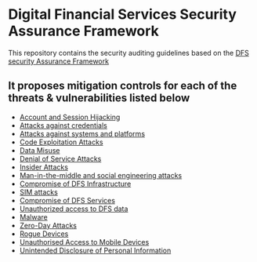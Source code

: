 
# Digital Financial Services Security Assurance Framework

This repository contains the  security auditing guidelines based on the [DFS security Assurance Framework]

## It proposes mitigation controls for each of the threats & vulnerabilities listed below

* [Account and Session Hijacking]
* [Attacks against credentials]
* [Attacks against systems and platforms]
* [Code Exploitation Attacks]
* [Data Misuse]
* [Denial of Service Attacks]
* [Insider Attacks]
* [Man-in-the-middle and social engineering attacks]
* [Compromise of DFS Infrastructure]
* [SIM attacks]
* [Compromise of DFS Services]
* [Unauthorized access to DFS data]
* [Malware]
* [Zero-Day Attacks]
* [Rogue Devices]
* [Unauthorised Access to Mobile Devices]
* [Unintended Disclosure of Personal Information]

[DFS Security Assurance Framework]: https://www.itu.int/en/ITU-T/extcoop/figisymposium/Documents/ITU_SIT_WG_Technical%20report%20on%20Digital%20Financial%20Services%20Security%20Assurance%20Framework_f.pdf

[Zero-Day Attacks]: https://github.com/figisit/figisit-DFS-Security-Assurance-Framework/blob/master/Zero-Day-Attacks.md

[Account and Session Hijacking]: https://github.com/figisit/figisit-DFS-Security-Assurance-Framework/blob/master/Account-and-Session-Hijacking.md

[Attacks against systems and platforms]: https://github.com/figisit/figisit-DFS-Security-Assurance-Framework/blob/master/Attacks-against-systems-and-platforms.md

[Attacks against credentials]: https://github.com/figisit/figisit-DFS-Security-Assurance-Framework/blob/master/Attacks-against-credentials.md
[Code Exploitation Attacks]: https://github.com/figisit/figisit-DFS-Security-Assurance-Framework/blob/master/Code-Exploitation-Attacks.md

[Compromise of DFS Infrastructure]: https://github.com/figisit/figisit-DFS-Security-Assurance-Framework/blob/master/Compromise-of-DFS-Infrastructure.md

[Compromise of DFS Services]: https://github.com/figisit/figisit-DFS-Security-Assurance-Framework/blob/master/Compromise-of-DFS-Services.md

[Data Misuse]: https://github.com/figisit/figisit-DFS-Security-Assurance-Framework/blob/master/Data-Misuse.md

[Denial of Service Attacks]: https://github.com/figisit/figisit-DFS-Security-Assurance-Framework/blob/master/Denial-of-Service-Attacks.md

[Insider Attacks]: https://github.com/figisit/figisit-DFS-Security-Assurance-Framework/blob/master/Insider-Attacks.md


[Malware]: https://github.com/figisit/figisit-DFS-Security-Assurance-Framework/blob/master/Malware.md

[Man-in-the-middle and social engineering attacks]: https://github.com/figisit/figisit-DFS-Security-Assurance-Framework/blob/master/Man-in-the-middle-and-social-engineering%20attacks.md

[Rogue Devices]: https://github.com/figisit/figisit-DFS-Security-Assurance-Framework/blob/master/Rogue-Devices.md

[SIM attacks]: https://github.com/figisit/figisit-DFS-Security-Assurance-Framework/blob/master/SIM-attacks.md

[Unauthorised Access to Mobile Devices]: https://github.com/figisit/figisit-DFS-Security-Assurance-Framework/blob/master/Unauthorised-Access-to-Mobile-Devices.md

[Unauthorized access]: https://github.com/figisit/figisit-DFS-Security-Assurance-Framework/blob/master/Unauthorized-access.md

[Unauthorized access to DFS data]: https://github.com/figisit/figisit-DFS-Security-Assurance-Framework/blob/master/Unauthorized-access-to-DFS.md

[Unintended Disclosure of Personal Information]: https://github.com/figisit/figisit-DFS-Security-Assurance-Framework/blob/master/Unintended-Disclosure-of-Personal-Information.md

